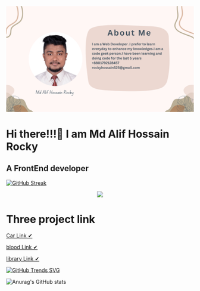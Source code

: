 <img src="./image/banner.jpg">

<h1>Hi there!!!🥰 I am Md Alif Hossain Rocky</h1>
<h2>A FrontEnd developer</h2>

[![GitHub Streak](https://github-readme-streak-stats.herokuapp.com?user=ROCKHOSSAIN)](https://git.io/streak-stats)

<p align="center">
  <a href="https://skillicons.dev">
    <img src="https://skillicons.dev/icons?i=git,cs,cpp,css,firebase,html,ai,js,nodejs,nextjs,vite,express" />
  </a>
</p>

<h1>Three project link</h1>

[Car Link ✔](https://car-client-project.web.app/)

[blood Link ✔](https://assignment-no-12-ee00e.web.app/)

[library Link ✔](https://effulgent-licorice-b93111.netlify.app/)

[![GitHub Trends SVG](https://api.githubtrends.io/user/svg/ROCKHOSSAIN/langs)](https://githubtrends.io)

![Anurag's GitHub stats](https://github-readme-stats.vercel.app/api?username=ROCKHOSSAIN&theme=shadow_blue&show_icons=true)
